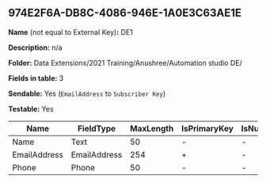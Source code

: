 ## 974E2F6A-DB8C-4086-946E-1A0E3C63AE1E

**Name** (not equal to External Key)**:** DE1

**Description:** n/a

**Folder:** Data Extensions/2021 Training/Anushree/Automation studio DE/

**Fields in table:** 3

**Sendable:** Yes (`EmailAddress` to `Subscriber Key`)

**Testable:** Yes

| Name | FieldType | MaxLength | IsPrimaryKey | IsNullable | DefaultValue |
| --- | --- | --- | --- | --- | --- |
| Name | Text | 50 | - | - |  |
| EmailAddress | EmailAddress | 254 | + | - |  |
| Phone | Phone | 50 | - | - |  |
